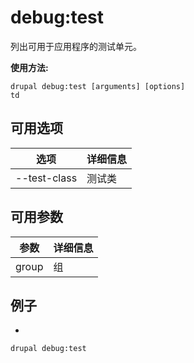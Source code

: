 # debug:test
列出可用于应用程序的测试单元。

**使用方法:**
```
drupal debug:test [arguments] [options]
td
```

## 可用选项
选项 | 详细信息
-------|-------------
--test-class | 测试类

## 可用参数
参数 | 详细信息
---------|-------------
group | 组

## 例子
* 
```
drupal debug:test
```
